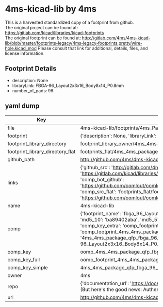 # 4ms-kicad-lib by 4ms  
This is a harvested standardized copy of a footprint from github.  
The original project can be found at:  
https://gitlab.com/kicad/libraries/kicad-footprints  
The original footprint can be found at:
http://gitlab.com/4ms/4ms-kicad-lib/blob/master/footprints-legacy/4ms-legacy-footprints.pretty/wire-hole.kicad_mod
Please consult that link for additional, details, files, and license information.  
## Footprint Details
* description: None  
* libraryLink: FBGA-96_Layout2x3x16_Body8x14_P0.8mm  
* number_of_pads: 96  
## yaml dump  
| Key | Value |  
| --- | --- |  
| file | 4ms-kicad-lib/footprints/4ms_Package_QFP.pretty/FBGA-96_Layout2x3x16_Body8x14_P0.8mm.kicad_mod |  
| footprint | {'description': None, 'libraryLink': 'FBGA-96_Layout2x3x16_Body8x14_P0.8mm', 'number_of_pads': 96} |  
| footprint_library_directory | footprint_library_owner/4ms_4ms-kicad-lib |  
| footprint_library_directory_flat | footprints_flat/4ms_4ms_package_qfp_fbga_96_layout2x3x16_body8x14_p0_8mm/working |  
| github_path | http://github.com/4ms/4ms-kicad-lib/blob/master/footprints/4ms_Package_QFP.pretty/FBGA-96_Layout2x3x16_Body8x14_P0.8mm.kicad_mod |  
| links | {'github_src': 'http://gitlab.com/4ms/4ms-kicad-lib/blob/master/footprints-legacy/4ms-legacy-footprints.pretty/wire-hole.kicad_mod', 'github_src_repo': 'https://gitlab.com/kicad/libraries/kicad-footprints', 'oomp_bot': 'footprints/4ms_4ms_package_qfp_fbga_96_layout2x3x16_body8x14_p0_8mm/working', 'oomp_bot_github': 'https://github.com/oomlout/oomlout_oomp_footprint_bot/tree/main/footprints/4ms_4ms_package_qfp_fbga_96_layout2x3x16_body8x14_p0_8mm/working', 'oomp_src_flat': 'footprints_flat/footprints_flat/4ms_4ms_package_qfp_fbga_96_layout2x3x16_body8x14_p0_8mm/working', 'oomp_src_flat_github': 'https://github.com/oomlout/oomlout_oomp_footprint_src/tree/main/footprints_flat/4ms_4ms_package_qfp_fbga_96_layout2x3x16_body8x14_p0_8mm/working'} |  
| name | 4ms-kicad-lib |  
| oomp | {'footprint_name': 'fbga_96_layout2x3x16_body8x14_p0_8mm', 'library_name': '4ms_package_qfp', 'md5': 'ba89402abaa0077f1d7e66c6c032616e', 'md5_10': 'ba89402aba', 'md5_5': 'ba894', 'md5_6': 'ba8940', 'oomp_key': 'oomp_4ms_4ms_package_qfp_fbga_96_layout2x3x16_body8x14_p0_8mm', 'oomp_key_extra': 'oomp_footprint_4ms_4ms_package_qfp_fbga_96_layout2x3x16_body8x14_p0_8mm', 'oomp_key_full': 'oomp_footprint_4ms_4ms_package_qfp_fbga_96_layout2x3x16_body8x14_p0_8mm_ba8940', 'oomp_key_simple': '4ms_4ms_package_qfp_fbga_96_layout2x3x16_body8x14_p0_8mm', 'original_filename': '4ms-kicad-lib/footprints/4ms_Package_QFP.pretty/FBGA-96_Layout2x3x16_Body8x14_P0.8mm.kicad_mod', 'owner_name': '4ms'} |  
| oomp_key | oomp_4ms_4ms_package_qfp_fbga_96_layout2x3x16_body8x14_p0_8mm |  
| oomp_key_full | oomp_footprint_4ms_4ms_package_qfp_fbga_96_layout2x3x16_body8x14_p0_8mm |  
| oomp_key_simple | 4ms_4ms_package_qfp_fbga_96_layout2x3x16_body8x14_p0_8mm |  
| owner | 4ms |  
| repo | {'documentation_url': 'https://docs.github.com/rest/overview/resources-in-the-rest-api#rate-limiting', 'message': "API rate limit exceeded for 84.66.173.59. (But here's the good news: Authenticated requests get a higher rate limit. Check out the documentation for more details.)"} |  
| url | http://github.com/4ms/4ms-kicad-lib |  


